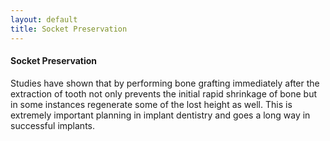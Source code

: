 ```yaml
---
layout: default
title: Socket Preservation
---
```


<div class="row">
<div class="col-xs-12 primary_color text-light featured-text no-gutters" style="url() center; ">

<h4>Socket Preservation</h4>
<p></p>

<p>Studies have shown that by performing bone grafting immediately after the extraction of tooth not only prevents the initial rapid shrinkage of bone but in some instances regenerate some of the lost height as well. This is extremely important planning in implant dentistry and goes a long way in successful implants.
</p>